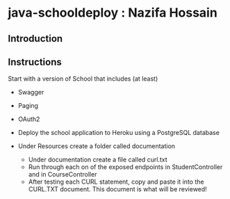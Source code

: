 # java-schooldeploy : Nazifa Hossain

## Introduction

## Instructions

Start with a version of School that includes (at least)
* Swagger
* Paging
* OAuth2

* Deploy the school application to Heroku using a PostgreSQL database  
* Under Resources create a folder called documentation
  * Under documentation create a file called curl.txt
  * Run through each on of the exposed endpoints in StudentController and in CourseController
  * After testing each CURL statement, copy and paste it into the CURL.TXT document. This document is what will be reviewed!
